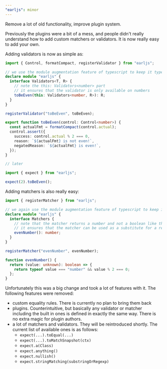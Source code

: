 ```yaml
---
"earljs": minor
---
```


Remove a lot of old functionality, improve plugin system.

Previously the plugins were a bit of a mess, and people didn't really understand
how to add custom matchers or validators. It is now really easy to add your own.

Adding validators is now as simple as:

```ts
import { Control, formatCompact, registerValidator } from "earljs";

// we use the module augmentation feature of typescript to keep it type safe
declare module "earljs" {
  interface Validators<T, R> {
    // note the this: Validators<number> part
    // it ensures that the validator is only available on numbers
    toBeEven(this: Validators<number, R>): R;
  }
}

registerValidator("toBeEven", toBeEven);

export function toBeEven(control: Control<number>) {
  const actualFmt = formatCompact(control.actual);
  control.assert({
    success: control.actual % 2 === 0,
    reason: `${actualFmt} is not even!`,
    negatedReason: `${actualFmt} is even!`,
  });
}

// later

import { expect } from "earljs";

expect(2).toBeEven();
```

Adding matchers is also really easy:

```ts
import { registerMatcher } from "earljs";

// we again use the module augmentation feature of typescript to keep it type safe
declare module "earljs" {
  interface Matchers {
    // note that the matcher returns a number and not a boolean like the implementation
    // it ensures that the matcher can be used as a substitute for a real number in .toEqual()
    evenNumber(): number;
  }
}

registerMatcher("evenNumber", evenNumber);

function evenNumber() {
  return (value: unknown): boolean => {
    return typeof value === "number" && value % 2 === 0;
  };
}
```

Unfortunately this was a big change and took a lot of features with it. The following features were removed:

- custom equality rules. There is currently no plan to bring them back
- plugins. Counterintuitive, but basically any validator or matcher including the built in ones is defined in exactly the same way. There is no extra magic for plugin authors.
- a lot of matchers and validators. They will be reintroduced shortly. The current list of available ones is as follows:
  - `expect(...).toEqual(...)`
  - `expect(...).toMatchSnapshot(ctx)`
  - `expect.a(Class)`
  - `expect.anything()`
  - `expect.nullish()`
  - `expect.stringMatching(substringOrRegexp)`

